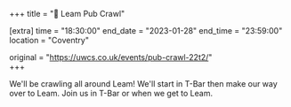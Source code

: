 +++
title = "🍻 Leam Pub Crawl"

[extra]
time = "18:30:00"
end_date = "2023-01-28"
end_time = "23:59:00"
location = "Coventry"

original = "https://uwcs.co.uk/events/pub-crawl-22t2/"    
+++

We'll be crawling all around Leam! We'll start in T-Bar then make our way over to Leam. Join us in T-Bar or when we get to Leam.
